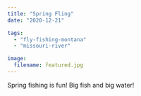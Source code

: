 ```yaml
---
title: "Spring Fling"
date: "2020-12-21"

tags:
  - "fly-fishing-montana"
  - "missouri-river"

image:
  filename: featured.jpg
---
```


Spring fishing is fun! Big fish and big water!
